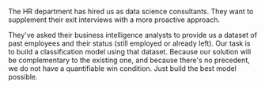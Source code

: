 The HR department has hired us as data science consultants. They want to supplement their exit interviews with a more proactive approach.

They've asked their business intelligence analysts to provide us a dataset of past employees and their status (still employed or already left).
Our task is to build a classification model using that dataset.
Because our solution will be complementary to the existing one, and because there's no precedent, we do not have a quantifiable win condition. Just build the best model possible.